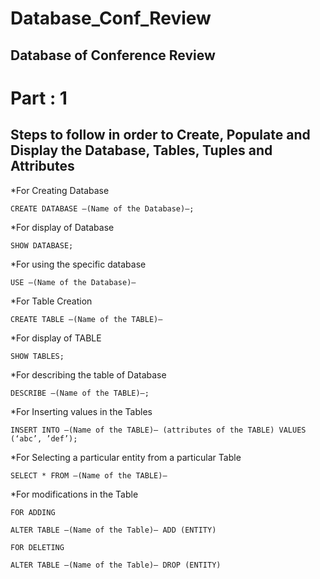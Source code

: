 # Database_Conf_Review
## Database of Conference Review

#  Part : 1
## Steps to follow in order to Create, Populate and Display the Database, Tables, Tuples and Attributes
*For Creating Database

`CREATE DATABASE —(Name of the Database)—;`

*For display of Database

`SHOW DATABASE;`

*For using the specific database

`USE —(Name of the Database)—`

*For Table Creation

`CREATE TABLE —(Name of the TABLE)—`

 *For display of TABLE

`SHOW TABLES;`

*For describing the table of Database

`DESCRIBE —(Name of the TABLE)—;`

*For Inserting values in the Tables

`INSERT INTO —(Name of the TABLE)— (attributes of the TABLE) VALUES (‘abc’, ’def’);`

*For Selecting a particular entity from a particular Table

`SELECT * FROM —(Name of the TABLE)—`

*For modifications in the Table

`FOR ADDING`

`ALTER TABLE —(Name of the Table)— ADD (ENTITY)`

`FOR DELETING`

`ALTER TABLE —(Name of the Table)— DROP (ENTITY)`
